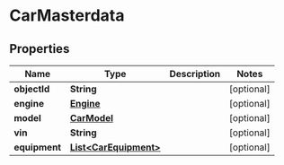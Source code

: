 

# CarMasterdata


## Properties

Name | Type | Description | Notes
------------ | ------------- | ------------- | -------------
**objectId** | **String** |  |  [optional]
**engine** | [**Engine**](Engine.md) |  |  [optional]
**model** | [**CarModel**](CarModel.md) |  |  [optional]
**vin** | **String** |  |  [optional]
**equipment** | [**List&lt;CarEquipment&gt;**](CarEquipment.md) |  |  [optional]



